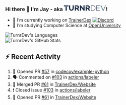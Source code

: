 ### Hi there 👋 I'm Jay - aka <img src="https://raw.githubusercontent.com/TurnrDev/TurnrDev/master/Logo/SVG/TurnrDev_Logo_Dark%20Blue%20%26%20Teal.svg" alt="TurnrDev" height="17.5px">!

- 🔭 I’m currently working on [TrainerDex](https://www.github.com/TrainerDex) [![Discord](https://discordapp.com/api/v6/guilds/364313717720219651/widget.png?style=shield)](http://discord.trainerdex.co.uk/)
- 🤔 I’m studying Computer Science at [OpenUniversity](http://www.open.ac.uk/courses/computing-it/degrees/bsc-computing-it-software-q62-soft)

![TurnrDev's Languages](https://github-readme-stats.vercel.app/api/top-langs/?username=TurnrDev&layout=compact&hide_border=true&title_color=1fa6aa&text_color=233247)
<br>
![TurnrDev's GitHub Stats](https://github-readme-stats.vercel.app/api?username=TurnrDev&show_icons=true&hide_border=true&count_private=true&include_all_commits=true&icon_color=1fa6aa&title_color=1fa6aa&text_color=233247)
<br>

## :zap: Recent Activity

<!--START_SECTION:activity-->
1. 💪 Opened PR [#57](https://github.com/codecov/example-python/pull/57) in [codecov/example-python](https://github.com/codecov/example-python)
2. 🗣 Commented on [#103](https://github.com/actions/labeler/issues/103) in [actions/labeler](https://github.com/actions/labeler)
3. 🎉 Merged PR [#61](https://github.com/TrainerDex/Website/pull/61) in [TrainerDex/Website](https://github.com/TrainerDex/Website)
4. ❗️ Closed issue [#103](https://github.com/actions/labeler/issues/103) in [actions/labeler](https://github.com/actions/labeler)
5. 💪 Opened PR [#61](https://github.com/TrainerDex/Website/pull/61) in [TrainerDex/Website](https://github.com/TrainerDex/Website)
<!--END_SECTION:activity-->
